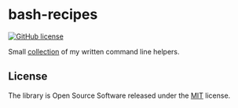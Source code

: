 # bash-recipes

[![GitHub license](https://img.shields.io/badge/license-MIT-blue.svg)](https://raw.githubusercontent.com/nok/bash-recipes/master/license.txt)

Small [collection](recipes) of my written command line helpers.

## License

The library is Open Source Software released under the [MIT](license.txt) license.
